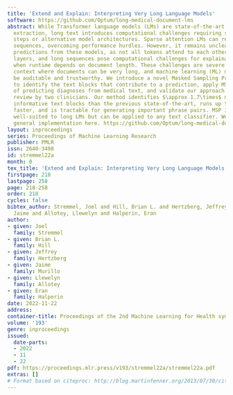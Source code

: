 ```yaml
---
title: 'Extend and Explain: Interpreting Very Long Language Models'
software: https://github.com/Optum/long-medical-document-lms
abstract: While Transformer language models (LMs) are state-of-the-art for information
  extraction, long text introduces computational challenges requiring suboptimal preprocessing
  steps or alternative model architectures. Sparse attention LMs can represent longer
  sequences, overcoming performance hurdles. However, it remains unclear how to explain
  predictions from these models, as not all tokens attend to each other in the self-attention
  layers, and long sequences pose computational challenges for explainability algorithms
  when runtime depends on document length. These challenges are severe in the medical
  context where documents can be very long, and machine learning (ML) models must
  be auditable and trustworthy. We introduce a novel Masked Sampling Procedure (MSP)
  to identify the text blocks that contribute to a prediction, apply MSP in the context
  of predicting diagnoses from medical text, and validate our approach with a blind
  review by two clinicians. Our method identifies $\approx 1.7\times$ more clinically
  informative text blocks than the previous state-of-the-art, runs up to $100\times$
  faster, and is tractable for generating important phrase pairs. MSP is particularly
  well-suited to long LMs but can be applied to any text classifier. We provide a
  general implementation here. https://github.com/Optum/long-medical-document-lms
layout: inproceedings
series: Proceedings of Machine Learning Research
publisher: PMLR
issn: 2640-3498
id: stremmel22a
month: 0
tex_title: 'Extend and Explain: Interpreting Very Long Language Models'
firstpage: 218
lastpage: 258
page: 218-258
order: 218
cycles: false
bibtex_author: Stremmel, Joel and Hill, Brian L. and Hertzberg, Jeffrey and Murillo,
  Jaime and Allotey, Llewelyn and Halperin, Eran
author:
- given: Joel
  family: Stremmel
- given: Brian L.
  family: Hill
- given: Jeffrey
  family: Hertzberg
- given: Jaime
  family: Murillo
- given: Llewelyn
  family: Allotey
- given: Eran
  family: Halperin
date: 2022-11-22
address:
container-title: Proceedings of the 2nd Machine Learning for Health symposium
volume: '193'
genre: inproceedings
issued:
  date-parts:
  - 2022
  - 11
  - 22
pdf: https://proceedings.mlr.press/v193/stremmel22a/stremmel22a.pdf
extras: []
# Format based on citeproc: http://blog.martinfenner.org/2013/07/30/citeproc-yaml-for-bibliographies/
---
```


